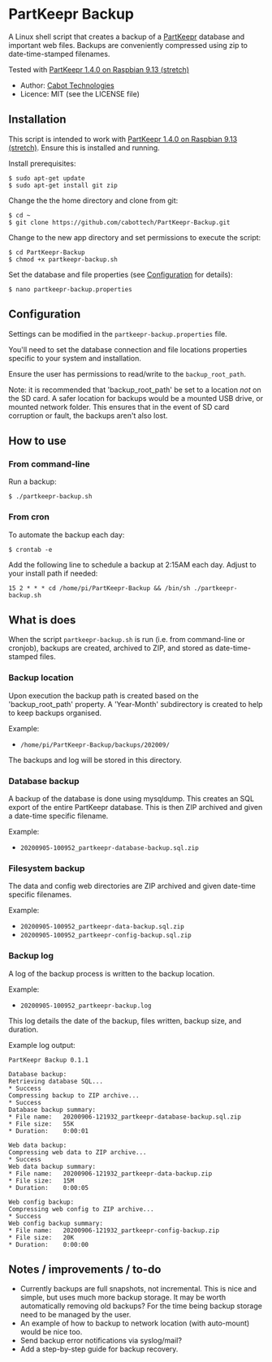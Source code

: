 # PartKeepr Backup

A Linux shell script that creates a backup of a [PartKeepr](https://github.com/partkeepr/PartKeepr) database and important web files. Backups are conveniently compressed using zip to date-time-stamped filenames.

Tested with [PartKeepr 1.4.0 on Raspbian 9.13 (stretch)](https://wiki.partkeepr.org/wiki/PartKeepr_1.4.0_installation_on_a_Raspberry_Pi)

- Author: [Cabot Technologies](https://cabottechnologies.com)
- Licence: MIT (see the LICENSE file)

## Installation

This script is intended to work with [PartKeepr 1.4.0 on Raspbian 9.13 (stretch)](https://wiki.partkeepr.org/wiki/PartKeepr_1.4.0_installation_on_a_Raspberry_Pi). Ensure this is installed and running.

Install prerequisites:

```
$ sudo apt-get update
$ sudo apt-get install git zip
```

Change the the home directory and clone from git:

```
$ cd ~
$ git clone https://github.com/cabottech/PartKeepr-Backup.git
```

Change to the new app directory and set permissions to execute the script:

```
$ cd PartKeepr-Backup
$ chmod +x partkeepr-backup.sh
```

Set the database and file properties (see [Configuration](##Configuration) for details):
```
$ nano partkeepr-backup.properties
```

## Configuration

Settings can be modified in the `partkeepr-backup.properties` file.

You'll need to set the database connection and file locations properties specific to your system and installation.

Ensure the user has permissions to read/write to the `backup_root_path`.

Note: it is recommended that 'backup_root_path' be set to a location *not* on the SD card. A safer location for backups would be a mounted USB drive, or mounted network folder. This ensures that in the event of SD card corruption or fault, the backups aren't also lost.

## How to use

### From command-line

Run a backup:
```
$ ./partkeepr-backup.sh
```

### From cron

To automate the backup each day:

```
$ crontab -e
```

Add the following line to schedule a backup at 2:15AM each day. Adjust to your install path if needed:

```
15 2 * * * cd /home/pi/PartKeepr-Backup && /bin/sh ./partkeepr-backup.sh
```

## What is does

When the script `partkeepr-backup.sh` is run (i.e. from command-line or cronjob), backups are created, archived to ZIP, and stored as date-time-stamped files.

### Backup location

Upon execution the backup path is created based on the 'backup_root_path' property. A 'Year-Month' subdirectory is created to help to keep backups organised.

Example:

- `/home/pi/PartKeepr-Backup/backups/202009/`

The backups and log will be stored in this directory.

### Database backup

A backup of the database is done using mysqldump. This creates an SQL export of the entire PartKeepr database. This is then ZIP archived and given a date-time specific filename.

Example:

- `20200905-100952_partkeepr-database-backup.sql.zip`

### Filesystem backup

The data and config web directories are ZIP archived and given date-time specific filenames.

Example:

- `20200905-100952_partkeepr-data-backup.sql.zip`
- `20200905-100952_partkeepr-config-backup.sql.zip`

### Backup log

A log of the backup process is written to the backup location.

Example:

- `20200905-100952_partkeepr-backup.log`

This log details the date of the backup, files written, backup size, and duration.

Example log output:

```
PartKeepr Backup 0.1.1

Database backup:
Retrieving database SQL...
* Success
Compressing backup to ZIP archive...
* Success
Database backup summary:
* File name:   20200906-121932_partkeepr-database-backup.sql.zip
* File size:   55K
* Duration:    0:00:01

Web data backup:
Compressing web data to ZIP archive...
* Success
Web data backup summary:
* File name:   20200906-121932_partkeepr-data-backup.zip
* File size:   15M
* Duration:    0:00:05

Web config backup:
Compressing web config to ZIP archive...
* Success
Web config backup summary:
* File name:   20200906-121932_partkeepr-config-backup.zip
* File size:   20K
* Duration:    0:00:00
```

## Notes / improvements / to-do

- Currently backups are full snapshots, not incremental. This is nice and simple, but uses much more backup storage. It may be worth automatically removing old backups? For the time being backup storage need to be managed by the user.
- An example of how to backup to network location (with auto-mount) would be nice too.
- Send backup error notifications via syslog/mail?
- Add a step-by-step guide for backup recovery.
